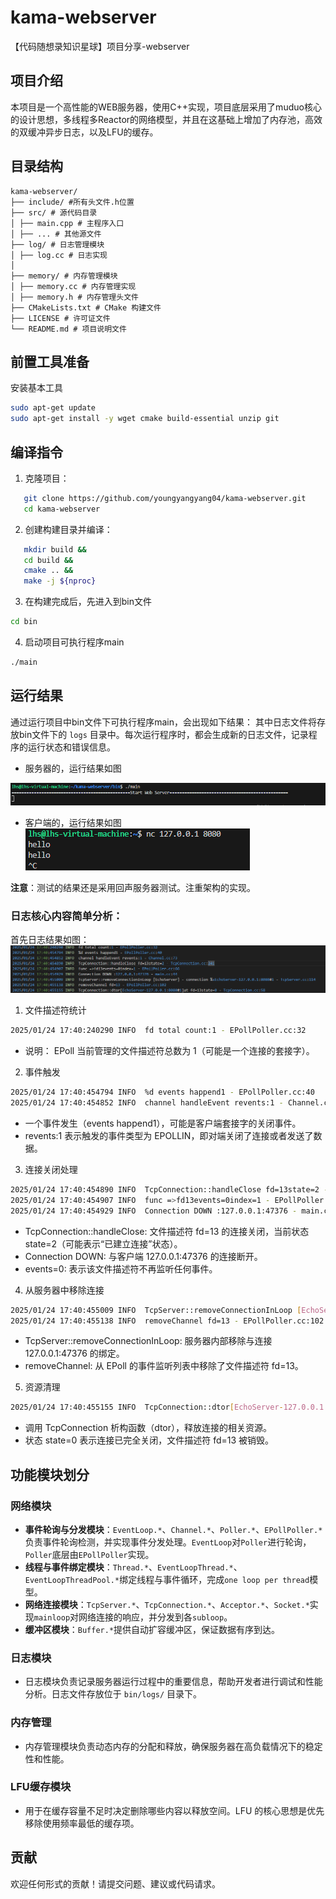 # kama-webserver
【代码随想录知识星球】项目分享-webserver

## 项目介绍

本项目是一个高性能的WEB服务器，使用C++实现，项目底层采用了muduo核心的设计思想，多线程多Reactor的网络模型，并且在这基础上增加了内存池，高效的双缓冲异步日志，以及LFU的缓存。


## 目录结构

```shell
kama-webserver/
├── include/ #所有头文件.h位置
├── src/ # 源代码目录
│ ├── main.cpp # 主程序入口
│ ├── ... # 其他源文件
├── log/ # 日志管理模块
│ ├── log.cc # 日志实现
│ 
├── memory/ # 内存管理模块
│ ├── memory.cc # 内存管理实现
│ ├── memory.h # 内存管理头文件
├── CMakeLists.txt # CMake 构建文件
├── LICENSE # 许可证文件
└── README.md # 项目说明文件
```

## 前置工具准备

安装基本工具

```bash
sudo apt-get update
sudo apt-get install -y wget cmake build-essential unzip git
```

## 编译指令
1. 克隆项目：
```bash
   git clone https://github.com/youngyangyang04/kama-webserver.git
   cd kama-webserver
```

2. 创建构建目录并编译：

```bash
   mkdir build &&
   cd build &&
   cmake .. &&
   make -j ${nproc}
```

3. 在构建完成后，先进入到bin文件

```bash
cd bin
```

4. 启动项目可执行程序main

```bash
./main 
```

## 运行结果
通过运行项目中bin文件下可执行程序main，会出现如下结果：
其中日志文件将存放bin文件下的 `logs` 目录中。每次运行程序时，都会生成新的日志文件，记录程序的运行状态和错误信息。

- 服务器的，运行结果如图

![img](./img/1.png)

- 客户端的，运行结果如图
![img](./img/2.png)

**注意**：测试的结果还是采用回声服务器测试。注重架构的实现。

### 日志核心内容简单分析：

首先日志结果如图：
![img](./img/3.png)

1. 文件描述符统计

```bash
2025/01/24 17:40:240290 INFO  fd total count:1 - EPollPoller.cc:32
```

- 说明： EPoll 当前管理的文件描述符总数为 1（可能是一个连接的套接字）。

2. 事件触发

```bash
2025/01/24 17:40:454794 INFO  %d events happend1 - EPollPoller.cc:40
2025/01/24 17:40:454852 INFO  channel handleEvent revents:1 - Channel.cc:73
```

- 一个事件发生（events happend1），可能是客户端套接字的关闭事件。
- revents:1 表示触发的事件类型为 EPOLLIN，即对端关闭了连接或者发送了数据。

3. 连接关闭处理

```bash
2025/01/24 17:40:454890 INFO  TcpConnection::handleClose fd=13state=2 - TcpConnection.cc:241
2025/01/24 17:40:454907 INFO  func =>fd13events=0index=1 - EPollPoller.cc:66
2025/01/24 17:40:454929 INFO  Connection DOWN :127.0.0.1:47376 - main.cc:44
```
- TcpConnection::handleClose: 文件描述符 fd=13 的连接关闭，当前状态 state=2（可能表示“已建立连接”状态）。
- Connection DOWN: 与客户端 127.0.0.1:47376 的连接断开。
- events=0: 表示该文件描述符不再监听任何事件。

4. 从服务器中移除连接

```bash 
2025/01/24 17:40:455009 INFO  TcpServer::removeConnectionInLoop [EchoServer] - connection %sEchoServer-127.0.0.1:8080#1 - TcpServer.cc:114
2025/01/24 17:40:455138 INFO  removeChannel fd=13 - EPollPoller.cc:102
```
- TcpServer::removeConnectionInLoop: 服务器内部移除与连接 127.0.0.1:47376 的绑定。
- removeChannel: 从 EPoll 的事件监听列表中移除了文件描述符 fd=13。

5. 资源清理

```bash 
2025/01/24 17:40:455155 INFO  TcpConnection::dtor[EchoServer-127.0.0.1:8080#1]at fd=13state=0 - TcpConnection.cc:58
```
- 调用 TcpConnection 析构函数（dtor），释放连接的相关资源。
- 状态 state=0 表示连接已完全关闭，文件描述符 fd=13 被销毁。


## 功能模块划分

### 网络模块

- **事件轮询与分发模块**：`EventLoop.*`、`Channel.*`、`Poller.*`、`EPollPoller.*`负责事件轮询检测，并实现事件分发处理。`EventLoop`对`Poller`进行轮询，`Poller`底层由`EPollPoller`实现。
- **线程与事件绑定模块**：`Thread.*`、`EventLoopThread.*`、`EventLoopThreadPool.*`绑定线程与事件循环，完成`one loop per thread`模型。
- **网络连接模块**：`TcpServer.*`、`TcpConnection.*`、`Acceptor.*`、`Socket.*`实现`mainloop`对网络连接的响应，并分发到各`subloop`。
- **缓冲区模块**：`Buffer.*`提供自动扩容缓冲区，保证数据有序到达。

### 日志模块

- 日志模块负责记录服务器运行过程中的重要信息，帮助开发者进行调试和性能分析。日志文件存放位于 `bin/logs/` 目录下。

### 内存管理

- 内存管理模块负责动态内存的分配和释放，确保服务器在高负载情况下的稳定性和性能。

### LFU缓存模块
- 用于在缓存容量不足时决定删除哪些内容以释放空间。LFU 的核心思想是优先移除使用频率最低的缓存项。

## 贡献

欢迎任何形式的贡献！请提交问题、建议或代码请求。
